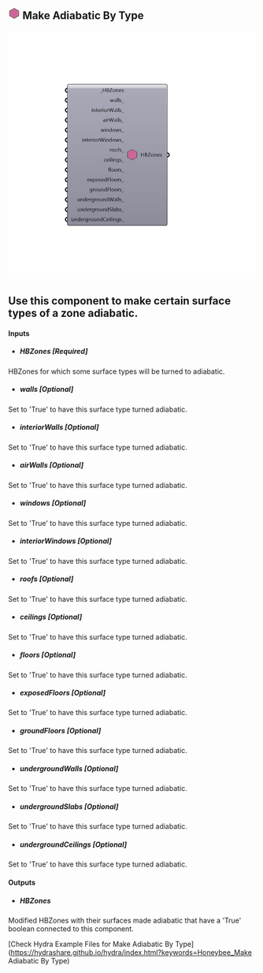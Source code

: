## ![](../../images/icons/Make_Adiabatic_By_Type.png) Make Adiabatic By Type

![](../../images/components/Make_Adiabatic_By_Type.png)

Use this component to make certain surface types of a zone adiabatic.
 -
 

#### Inputs
* ##### HBZones [Required]
HBZones for which some surface types will be turned to adiabatic.
* ##### walls [Optional]
Set to 'True' to have this surface type turned adiabatic.
* ##### interiorWalls [Optional]
Set to 'True' to have this surface type turned adiabatic.
* ##### airWalls [Optional]
Set to 'True' to have this surface type turned adiabatic.
* ##### windows [Optional]
Set to 'True' to have this surface type turned adiabatic.
* ##### interiorWindows [Optional]
Set to 'True' to have this surface type turned adiabatic.
* ##### roofs [Optional]
Set to 'True' to have this surface type turned adiabatic.
* ##### ceilings [Optional]
Set to 'True' to have this surface type turned adiabatic.
* ##### floors [Optional]
Set to 'True' to have this surface type turned adiabatic.
* ##### exposedFloors [Optional]
Set to 'True' to have this surface type turned adiabatic.
* ##### groundFloors [Optional]
Set to 'True' to have this surface type turned adiabatic.
* ##### undergroundWalls [Optional]
Set to 'True' to have this surface type turned adiabatic.
* ##### undergroundSlabs [Optional]
Set to 'True' to have this surface type turned adiabatic.
* ##### undergroundCeilings [Optional]
Set to 'True' to have this surface type turned adiabatic.

#### Outputs
* ##### HBZones
Modified HBZones with their surfaces made adiabatic that have a 'True' boolean connected to this component.


[Check Hydra Example Files for Make Adiabatic By Type](https://hydrashare.github.io/hydra/index.html?keywords=Honeybee_Make Adiabatic By Type)